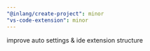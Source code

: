 ```yaml
---
"@inlang/create-project": minor
"vs-code-extension": minor
---
```


improve auto settings & ide extension structure
